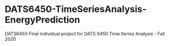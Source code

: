 # DATS6450-TimeSeriesAnalysis-EnergyPrediction
DATS6450 Final individual project for DATS 6450 Time Series Analysis - Fall 2020
